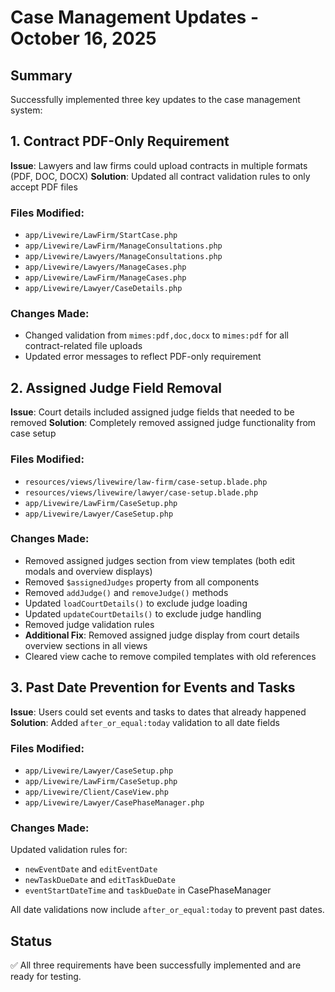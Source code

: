 # Case Management Updates - October 16, 2025

## Summary
Successfully implemented three key updates to the case management system:

## 1. Contract PDF-Only Requirement
**Issue**: Lawyers and law firms could upload contracts in multiple formats (PDF, DOC, DOCX)
**Solution**: Updated all contract validation rules to only accept PDF files

### Files Modified:
- `app/Livewire/LawFirm/StartCase.php`
- `app/Livewire/LawFirm/ManageConsultations.php`
- `app/Livewire/Lawyers/ManageConsultations.php`
- `app/Livewire/Lawyers/ManageCases.php`
- `app/Livewire/LawFirm/ManageCases.php`
- `app/Livewire/Lawyer/CaseDetails.php`

### Changes Made:
- Changed validation from `mimes:pdf,doc,docx` to `mimes:pdf` for all contract-related file uploads
- Updated error messages to reflect PDF-only requirement

## 2. Assigned Judge Field Removal
**Issue**: Court details included assigned judge fields that needed to be removed
**Solution**: Completely removed assigned judge functionality from case setup

### Files Modified:
- `resources/views/livewire/law-firm/case-setup.blade.php`
- `resources/views/livewire/lawyer/case-setup.blade.php`
- `app/Livewire/LawFirm/CaseSetup.php`
- `app/Livewire/Lawyer/CaseSetup.php`

### Changes Made:
- Removed assigned judges section from view templates (both edit modals and overview displays)
- Removed `$assignedJudges` property from all components
- Removed `addJudge()` and `removeJudge()` methods
- Updated `loadCourtDetails()` to exclude judge loading
- Updated `updateCourtDetails()` to exclude judge handling
- Removed judge validation rules
- **Additional Fix**: Removed assigned judge display from court details overview sections in all views
- Cleared view cache to remove compiled templates with old references

## 3. Past Date Prevention for Events and Tasks
**Issue**: Users could set events and tasks to dates that already happened
**Solution**: Added `after_or_equal:today` validation to all date fields

### Files Modified:
- `app/Livewire/Lawyer/CaseSetup.php`
- `app/Livewire/LawFirm/CaseSetup.php`
- `app/Livewire/Client/CaseView.php`
- `app/Livewire/Lawyer/CasePhaseManager.php`

### Changes Made:
Updated validation rules for:
- `newEventDate` and `editEventDate`
- `newTaskDueDate` and `editTaskDueDate`
- `eventStartDateTime` and `taskDueDate` in CasePhaseManager

All date validations now include `after_or_equal:today` to prevent past dates.

## Status
✅ All three requirements have been successfully implemented and are ready for testing.
